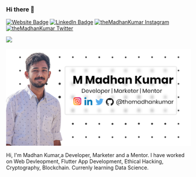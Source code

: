 ### Hi there 👋


<p>
 <a href="https://themadhankumar.com"><img src="https://img.shields.io/badge/-theMadhanKumar.com-4E69C8?style=flat-square&amp;labelColor=4E69C8&amp;logo=Firefox&amp;link=https://themadhankumar.com" alt="Website Badge"></a>  <a href="https://www.linkedin.com/in/madhan-kumar-0495b9a5/"><img src="https://img.shields.io/badge/-@Madhan Kumar-0077B5?style=flat-square&amp;labelColor=0077B5&amp;logo=LinkedIn&amp;link=https://www.linkedin.com/in/madhan-kumar-0495b9a5/" alt="LinkedIn Badge"></a> <a href="https://instagram.com/themadhankumar"><img src="https://img.shields.io/badge/-@theMadhanKumar-0A0A0A?style=flat-square&amp;labelColor=white&amp;logo=instagram&amp;link=https://instagram.com/themadhankumar" alt="theMadhanKumar Instagram"></a> <a href="https://www.twitter.com/themadhankumar"> <img alt="theMadhanKumar Twitter" src="https://img.shields.io/twitter/follow/themadhankumar?style=social" />
</a>
</p>


![](https://visitor-badge.glitch.me/badge?page_id=themadhankumar.themadhankumar)


<a href = "https://www.themadhankumar.com">
  <img src="https://github.com/themadhankumar/site/blob/main/assets/img/titlecard.jpg" />
  </a>

Hi, I'm Madhan Kumar,a  Developer, Marketer and a Mentor. I have worked on Web Devleopment, Flutter App Development, Ethical Hacking, Cryptography, Blockchain. Currenly learning Data Science. 
<!--
**themadhankumar/themadhankumar** is a ✨ _special_ ✨ repository because its `README.md` (this file) appears on your GitHub profile.

Here are some ideas to get you started:

- 🔭 I’m currently working on ...
- 🌱 I’m currently learning ...
- 👯 I’m looking to collaborate on ...
- 🤔 I’m looking for help with ...
- 💬 Ask me about ...
- 📫 How to reach me: ...
- 😄 Pronouns: ...
- ⚡ Fun fact: ...
-->
